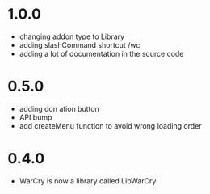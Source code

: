 # 1.0.0
 - changing addon type to Library
 - adding slashCommand shortcut /wc
 - adding a lot of documentation in the source code

# 0.5.0
 - adding don ation button
 - API bump
 - add createMenu function to avoid wrong loading order

# 0.4.0
 - WarCry is now a library called LibWarCry